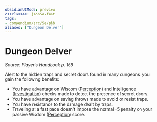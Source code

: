 ```yaml
---
obsidianUIMode: preview
cssclasses: json5e-feat
tags:
- compendium/src/5e/phb
aliases: ["Dungeon Delver"]
---
```

# Dungeon Delver
*Source: Player's Handbook p. 166*  

Alert to the hidden traps and secret doors found in many dungeons, you gain the following benefits:

- You have advantage on Wisdom ([Perception](../../../Rules%20&%20Options/5e%20Rules/skills.md##Perception)) and Intelligence ([Investigation](../../../Rules%20&%20Options/5e%20Rules/skills.md##Investigation)) checks made to detect the presence of secret doors.  
- You have advantage on saving throws made to avoid or resist traps.  
- You have resistance to the damage dealt by traps.  
- Traveling at a fast pace doesn't impose the normal -5 penalty on your passive Wisdom ([Perception](../../../Rules%20&%20Options/5e%20Rules/skills.md.md##Perception)) score.